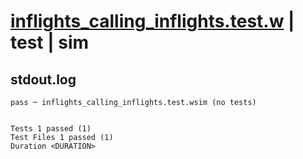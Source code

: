 # [inflights_calling_inflights.test.w](../../../../../examples/tests/valid/inflights_calling_inflights.test.w) | test | sim

## stdout.log
```log
pass ─ inflights_calling_inflights.test.wsim (no tests)
 
 
Tests 1 passed (1)
Test Files 1 passed (1)
Duration <DURATION>
```

